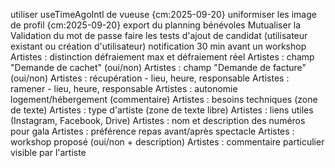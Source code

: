 utiliser useTimeAgoIntl de vueuse {cm:2025-09-20}
uniformiser les image de profil {cm:2025-09-20}
export du planning bénévoles
Mutualiser la Validation du mot de passe
faire les tests d'ajout de candidat (utilisateur existant ou création d'utilisateur)
notification 30 min avant un workshop
Artistes : distinction défraiement max et défraiement réel
Artistes : champ "Demande de cachet" (oui/non)
Artistes : champ "Demande de facture" (oui/non)
Artistes : récupération - lieu, heure, responsable
Artistes : ramener - lieu, heure, responsable
Artistes : autonomie logement/hébergement (commentaire)
Artistes : besoins techniques (zone de texte)
Artistes : type d'artiste (zone de texte libre)
Artistes : liens utiles (Instagram, Facebook, Drive)
Artistes : nom et description des numéros pour gala
Artistes : préférence repas avant/après spectacle
Artistes : workshop proposé (oui/non + description)
Artistes : commentaire particulier visible par l'artiste

